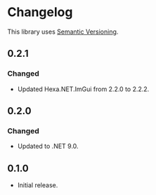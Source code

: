 ﻿# Changelog

This library uses [Semantic Versioning](https://semver.org/spec/v2.0.0.html).

## 0.2.1

### Changed

- Updated Hexa.NET.ImGui from 2.2.0 to 2.2.2.

## 0.2.0

### Changed

- Updated to .NET 9.0.

## 0.1.0

- Initial release.
